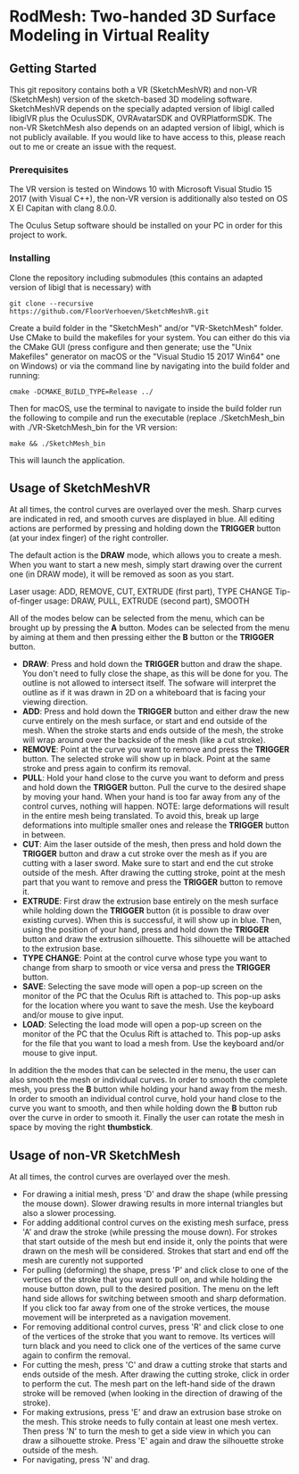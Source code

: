 # RodMesh: Two-handed 3D Surface Modeling in Virtual Reality


## Getting Started
This git repository contains both a VR (SketchMeshVR) and non-VR (SketchMesh) version of the sketch-based 3D modeling software. SketchMeshVR depends on the specially adapted version of libigl called libiglVR plus the OculusSDK, OVRAvatarSDK and OVRPlatformSDK. 
The non-VR SketchMesh also depends on an adapted version of libigl, which is not publicly available. If you would like to have access to this, please reach out to me or create an issue with the request.

### Prerequisites

The VR version is tested on Windows 10 with Microsoft Visual Studio 15 2017 (with Visual C++), the non-VR version is additionally also tested on OS X El Capitan with clang 8.0.0.

The Oculus Setup software should be installed on your PC in order for this project to work.

### Installing

Clone the repository including submodules (this contains an adapted version of libigl that is necessary) with 

```
git clone --recursive https://github.com/FloorVerhoeven/SketchMeshVR.git
```


Create a build folder in the "SketchMesh" and/or "VR-SketchMesh" folder.
Use CMake to build the makefiles for your system. You can either do this via the CMake GUI (press configure and then generate; use the "Unix Makefiles" generator on macOS or the "Visual Studio 15 2017 Win64" one on Windows) or via the command line by navigating into the build folder and running:

```
cmake -DCMAKE_BUILD_TYPE=Release ../
```

Then for macOS, use the terminal to navigate to inside the build folder run the following to compile and run the executable (replace ./SketchMesh_bin with ./VR-SketchMesh_bin for the VR version:
```
make && ./SketchMesh_bin
```
This will launch the application.

## Usage of SketchMeshVR
At all times, the control curves are overlayed over the mesh. Sharp curves are indicated in red, and smooth curves are displayed in blue.
All editing actions are performed by pressing and holding down the **TRIGGER** button (at your index finger) of the right controller.

The default action is the **DRAW** mode, which allows you to create a mesh.
When you want to start a new mesh, simply start drawing over the current one (in DRAW mode), it will be removed as soon as you start. 

Laser usage: ADD, REMOVE, CUT, EXTRUDE (first part), TYPE CHANGE
Tip-of-finger usage: DRAW, PULL, EXTRUDE (second part), SMOOTH

All of the modes below can be selected from the menu, which can be brought up by pressing the **A** button. Modes can be selected from the menu by aiming at them and then pressing either the **B** button or the **TRIGGER** button.
* **DRAW**: Press and hold down the **TRIGGER** button and draw the shape. You don't need to fully close the shape, as this will be done for you. The outline is not allowed to intersect itself. The sofware will interpret the outline as if it was drawn in 2D on a whiteboard that is facing your viewing direction.
* **ADD**: Press and hold down the **TRIGGER** button and either draw the new curve entirely on the mesh surface, or start and end outside of the mesh. When the stroke starts and ends outside of the mesh, the stroke will wrap around over the backside of the mesh (like a cut stroke).
* **REMOVE**: Point at the curve you want to remove and press the **TRIGGER** button. The selected stroke will show up in black. Point at the same stroke and press again to confirm its removal. 
* **PULL**: Hold your hand close to the curve you want to deform and press and hold down the **TRIGGER** button. Pull the curve to the desired shape by moving your hand. When your hand is too far away from any of the control curves, nothing will happen. NOTE: large deformations will result in the entire mesh being translated. To avoid this, break up large deformations into multiple smaller ones and release the **TRIGGER** button in between.
* **CUT**: Aim the laser outside of the mesh, then press and hold down the **TRIGGER** button and draw a cut stroke over the mesh as if you are cutting with a laser sword. Make sure to start and end the cut stroke outside of the mesh. After drawing the cutting stroke, point at the mesh part that you want to remove and press the **TRIGGER** button to remove it.
* **EXTRUDE**: First draw the extrusion base entirely on the mesh surface while holding down the **TRIGGER** button (it is possible to draw over existing curves). When this is successful, it will show up in blue. Then, using the position of your hand, press and hold down the **TRIGGER** button and draw the extrusion silhouette. This silhouette will be attached to the extrusion base. 
* **TYPE CHANGE**: Point at the control curve whose type you want to change from sharp to smooth or vice versa and press the **TRIGGER** button.
* **SAVE**: Selecting the save mode will open a pop-up screen on the monitor of the PC that the Oculus Rift is attached to. This pop-up asks for the location where you want to save the mesh. Use the keyboard and/or mouse to give input.
* **LOAD**: Selecting the load mode will open a pop-up screen on the monitor of the PC that the Oculus Rift is attached to. This pop-up asks for the file that you want to load a mesh from. Use the keyboard and/or mouse to give input.

In addition the the modes that can be selected in the menu, the user can also smooth the mesh or individual curves. In order to smooth the complete mesh, you press the **B** button while holding your hand away from the mesh. In order to smooth an individual control curve, hold your hand close to the curve you want to smooth, and then while holding down the **B** button rub over the curve in order to smooth it.
Finally the user can rotate the mesh in space by moving the right **thumbstick**.

## Usage of non-VR SketchMesh
At all times, the control curves are overlayed over the mesh.

* For drawing a initial mesh, press 'D' and draw the shape (while pressing the mouse down). Slower drawing results in more internal triangles but also a slower processing.
* For adding additional control curves on the existing mesh surface, press 'A' and draw the stroke (while pressing the mouse down). For strokes that start outside of the mesh but end inside it, only the points that were drawn on the mesh will be considered. Strokes that start and end off the mesh are curently not supported
* For pulling (deforming) the shape, press 'P' and click close to one of the vertices of the stroke that you want to pull on, and while holding the mouse button down, pull to the desired position. The menu on the left hand side allows for switching between smooth and sharp deformation. If you click too far away from one of the stroke vertices, the mouse movement will be interpreted as a navigation movement.
* For removing additional control curves, press 'R' and click close to one of the vertices of the stroke that you want to remove. Its vertices will turn black and you need to click one of the vertices of the same curve again to confirm the removal.
* For cutting the mesh, press 'C' and draw a cutting stroke that starts and ends outside of the mesh. After drawing the cutting stroke, click in order to perform the cut. The mesh part on the left-hand side of the drawn stroke will be removed (when looking in the direction of drawing of the stroke).
* For making extrusions, press 'E' and draw an extrusion base stroke on the mesh. This stroke needs to fully contain at least one mesh vertex. Then press 'N' to turn the mesh to get a side view in which you can draw a silhouette stroke. Press 'E' again and draw the silhouette stroke outside of the mesh.
* For navigating, press 'N' and drag.
